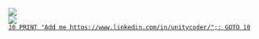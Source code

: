 ![](https://github-readme-stats.vercel.app/api?username=unitycoder&show_icons=true&theme=dark)<br>
<a href="#">![](https://user-images.githubusercontent.com/5438317/112865493-80449c00-90c1-11eb-8342-d239f8361ad9.gif)</a><br>
[`10 PRINT "Add me https://www.linkedin.com/in/unitycoder/";: GOTO 10`](https://www.linkedin.com/in/unitycoder/)
